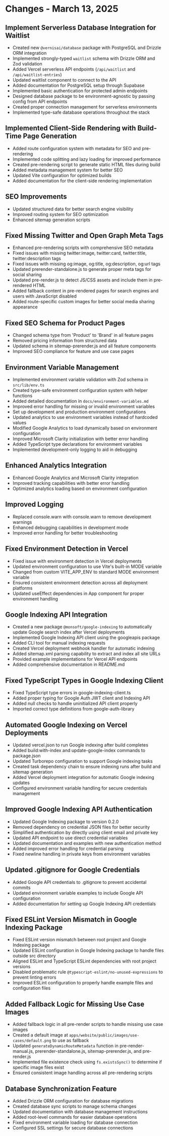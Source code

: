 # Changes - March 13, 2025

## Implement Serverless Database Integration for Waitlist

- Created new `@vernisai/database` package with PostgreSQL and Drizzle ORM integration
- Implemented strongly-typed `waitlist` schema with Drizzle ORM and Zod validation
- Added Vercel serverless API endpoints (`/api/waitlist` and `/api/waitlist-entries`)
- Updated waitlist component to connect to the API
- Added documentation for PostgreSQL setup through Supabase
- Implemented basic authentication for protected admin endpoints
- Designed database package to be environment-agnostic by passing config from API endpoints
- Created proper connection management for serverless environments
- Implemented type-safe database operations throughout the stack

## Implemented Client-Side Rendering with Build-Time Page Generation

- Added route configuration system with metadata for SEO and pre-rendering
- Implemented code splitting and lazy loading for improved performance
- Created pre-rendering script to generate static HTML files during build
- Added metadata management system for better SEO
- Updated Vite configuration for optimized builds
- Added documentation for the client-side rendering implementation

## SEO Improvements

- Updated structured data for better search engine visibility
- Improved routing system for SEO optimization
- Enhanced sitemap generation scripts

## Fixed Missing Twitter and Open Graph Meta Tags

- Enhanced pre-rendering scripts with comprehensive SEO metadata
- Fixed issues with missing twitter:image, twitter:card, twitter:title, twitter:description tags
- Fixed issues with missing og:image, og:title, og:description, og:url tags
- Updated prerender-standalone.js to generate proper meta tags for social sharing
- Updated pre-render.js to detect JS/CSS assets and include them in pre-rendered HTML
- Added fallback content in pre-rendered pages for search engines and users with JavaScript disabled
- Added route-specific custom images for better social media sharing appearance

## Fixed SEO Schema for Product Pages

- Changed schema type from 'Product' to 'Brand' in all feature pages
- Removed pricing information from structured data
- Updated schema in sitemap-prerender.js and all feature components
- Improved SEO compliance for feature and use case pages

## Environment Variable Management

- Implemented environment variable validation with Zod schema in `src/lib/env.ts`
- Created type-safe environment configuration system with helper functions
- Added detailed documentation in `docs/environment-variables.md`
- Improved error handling for missing or invalid environment variables
- Set up development and production environment configurations
- Updated analytics to use environment variables instead of hardcoded values
- Modified Google Analytics to load dynamically based on environment configuration
- Improved Microsoft Clarity initialization with better error handling
- Added TypeScript type declarations for environment variables
- Implemented development-only logging to aid in debugging

## Enhanced Analytics Integration

- Enhanced Google Analytics and Microsoft Clarity integration
- Improved tracking capabilities with better error handling
- Optimized analytics loading based on environment configuration

## Improved Logging

- Replaced console.warn with console.warn to remove development warnings
- Enhanced debugging capabilities in development mode
- Improved error handling for better troubleshooting

## Fixed Environment Detection in Vercel

- Fixed issue with environment detection in Vercel deployments
- Updated environment configuration to use Vite's built-in MODE variable
- Changed from custom VITE_APP_ENV to standard MODE environment variable
- Ensured consistent environment detection across all deployment platforms
- Updated useEffect dependencies in App component for proper environment handling

## Google Indexing API Integration

- Created a new package `@monsoft/google-indexing` to automatically update Google search index after Vercel deployments
- Implemented Google Indexing API client using the googleapis package
- Added CLI tool for manual indexing requests
- Created Vercel deployment webhook handler for automatic indexing
- Added sitemap.xml parsing capability to extract and index all site URLs
- Provided example implementations for Vercel API endpoints
- Added comprehensive documentation in README.md

## Fixed TypeScript Types in Google Indexing Client

- Fixed TypeScript type errors in google-indexing-client.ts
- Added proper typing for Google Auth JWT client and Indexing API
- Added null checks to handle uninitialized API client properly
- Imported correct type definitions from google-auth-library

## Automated Google Indexing on Vercel Deployments

- Updated vercel.json to run Google indexing after build completes
- Added build:with-index and update-google-index commands to package.json
- Updated Turborepo configuration to support Google indexing tasks
- Created task dependency chain to ensure indexing runs after build and sitemap generation
- Added Vercel deployment integration for automatic Google indexing updates
- Configured environment variable handling for secure credentials management

## Improved Google Indexing API Authentication

- Updated Google Indexing package to version 0.2.0
- Removed dependency on credential JSON files for better security
- Simplified authentication by directly using client email and private key
- Updated API endpoint to use direct credential variables
- Updated documentation and examples with new authentication method
- Added improved error handling for credential parsing
- Fixed newline handling in private keys from environment variables

## Updated .gitignore for Google Credentials

- Added Google API credentials to .gitignore to prevent accidental commits
- Updated environment variable examples to include Google API configuration
- Added documentation for setting up Google Indexing API credentials

## Fixed ESLint Version Mismatch in Google Indexing Package

- Fixed ESLint version mismatch between root project and Google Indexing package
- Updated ESLint configuration in Google Indexing package to handle files outside src directory
- Aligned ESLint and TypeScript ESLint dependencies with root project versions
- Disabled problematic rule `@typescript-eslint/no-unused-expressions` to prevent linting errors
- Improved ESLint configuration to properly handle example files and configuration files

## Added Fallback Logic for Missing Use Case Images

- Added fallback logic in all pre-render scripts to handle missing use case images
- Created a default image at `apps/website/public/images/use-cases/default.png` to use as fallback
- Updated `generateDynamicRouteMetadata` function in pre-render-manual.js, prerender-standalone.js, sitemap-prerender.js, and pre-render.js
- Implemented file existence check using `fs.existsSync()` to determine if specific image files exist
- Ensured consistent image handling across all pre-rendering scripts

## Database Synchronization Feature

- Added Drizzle ORM configuration for database migrations
- Created database sync scripts to manage schema changes
- Updated documentation with database management instructions
- Added root-level commands for easier database operations
- Fixed environment variable loading for database connection
- Configured SSL settings for secure database connections
